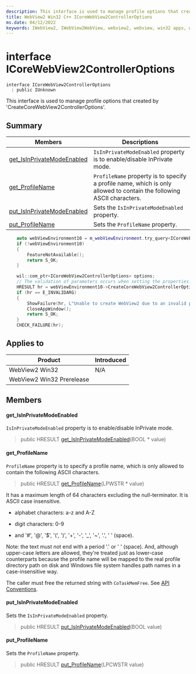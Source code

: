 ```yaml
---
description: This interface is used to manage profile options that created by 'CreateCoreWebView2ControllerOptions'.
title: WebView2 Win32 C++ ICoreWebView2ControllerOptions
ms.date: 04/12/2022
keywords: IWebView2, IWebView2WebView, webview2, webview, win32 apps, win32, edge, ICoreWebView2, ICoreWebView2Controller, browser control, edge html, ICoreWebView2ControllerOptions
---
```


# interface ICoreWebView2ControllerOptions

```
interface ICoreWebView2ControllerOptions
  : public IUnknown
```

This interface is used to manage profile options that created by 'CreateCoreWebView2ControllerOptions'.

## Summary

 Members                        | Descriptions
--------------------------------|---------------------------------------------
[get_IsInPrivateModeEnabled](#get_isinprivatemodeenabled) | `IsInPrivateModeEnabled` property is to enable/disable InPrivate mode.
[get_ProfileName](#get_profilename) | `ProfileName` property is to specify a profile name, which is only allowed to contain the following ASCII characters.
[put_IsInPrivateModeEnabled](#put_isinprivatemodeenabled) | Sets the `IsInPrivateModeEnabled` property.
[put_ProfileName](#put_profilename) | Sets the `ProfileName` property.

```cpp
    auto webViewEnvironment10 = m_webViewEnvironment.try_query<ICoreWebView2Environment10>();
    if (!webViewEnvironment10)
    {
        FeatureNotAvailable();
        return S_OK;
    }

    wil::com_ptr<ICoreWebView2ControllerOptions> options;
    // The validation of parameters occurs when setting the properties.
    HRESULT hr = webViewEnvironment10->CreateCoreWebView2ControllerOptions(&options);
    if (hr == E_INVALIDARG)
    {
        ShowFailure(hr, L"Unable to create WebView2 due to an invalid profile name.");
        CloseAppWindow();
        return S_OK;
    }
    CHECK_FAILURE(hr);
```

## Applies to

Product                         | Introduced
--------------------------------|---------------------------------------------
WebView2 Win32            |    N/A
WebView2 Win32 Prerelease |    

## Members

#### get_IsInPrivateModeEnabled

`IsInPrivateModeEnabled` property is to enable/disable InPrivate mode.

> public HRESULT [get_IsInPrivateModeEnabled](#get_isinprivatemodeenabled)(BOOL * value)

#### get_ProfileName

`ProfileName` property is to specify a profile name, which is only allowed to contain the following ASCII characters.

> public HRESULT [get_ProfileName](#get_profilename)(LPWSTR * value)

It has a maximum length of 64 characters excluding the null-terminator. It is ASCII case insensitive.

* alphabet characters: a-z and A-Z

* digit characters: 0-9

* and '#', '@', '$', '(', ')', '+', '-', '_', '~', '.', ' ' (space).

Note: the text must not end with a period '.' or ' ' (space). And, although upper-case letters are allowed, they're treated just as lower-case counterparts because the profile name will be mapped to the real profile directory path on disk and Windows file system handles path names in a case-insensitive way.

The caller must free the returned string with `CoTaskMemFree`. See [API Conventions](/microsoft-edge/webview2/concepts/win32-api-conventions#strings).

#### put_IsInPrivateModeEnabled

Sets the `IsInPrivateModeEnabled` property.

> public HRESULT [put_IsInPrivateModeEnabled](#put_isinprivatemodeenabled)(BOOL value)

#### put_ProfileName

Sets the `ProfileName` property.

> public HRESULT [put_ProfileName](#put_profilename)(LPCWSTR value)

